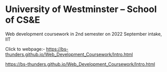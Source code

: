 # University of Westminster – School of CS&E
Web development coursework in 2nd semester on 2022 September intake, IIT

Click to webpage:- https://bs-thunders.github.io/Web_Development_Coursework/Intro.html

https://bs-thunders.github.io/Web_Development_Coursework/Intro.html
